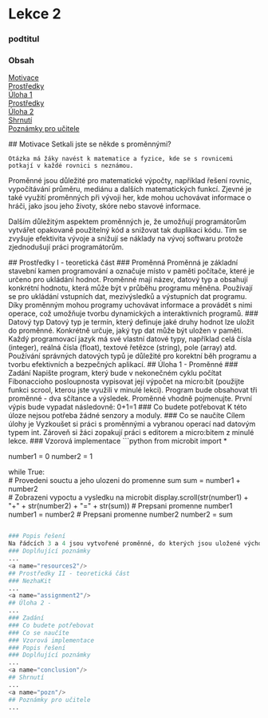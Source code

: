 # Lekce 2
### podtitul

### Obsah
[Motivace](#motivace)  
[Prostředky](#resources1)  
[Úloha 1](#assignment1)  
[Prostředky](#resources2)  
[Úloha 2](#assignment2)  
[Shrnutí](#conclusion)  
[Poznámky pro učitele](#pozn)  

<a name="motivace"/>
## Motivace
Setkali jste se někde s proměnnými?

	Otázka má žáky navést k matematice a fyzice, kde se s rovnicemi potkají v každé rovnici s neznámou. 
	
Proměnné jsou důležité pro matematické výpočty, například řešení rovnic, vypočítávání průměru, mediánu a dalších matematických funkcí. Zjevné je také využití proměnných při vývoji her, kde mohou uchovávat informace o hráči, jako jsou jeho životy, skóre nebo stavové informace.

Dalším důležitým aspektem proměnných je, že umožňují programátorům vytvářet opakovaně použitelný kód a snižovat tak duplikaci kódu. Tím se zvyšuje efektivita vývoje a snižují se náklady na vývoj softwaru protože zjednodušují práci programátorům.

<a name="resources1"/>
## Prostředky I - teoretická část
### Proměnná
Proměnná je základní stavební kamen programování a označuje místo v paměti počítače, které je určeno pro ukládání hodnot. Proměnné mají název, datový typ a obsahují konkrétní hodnotu, která může být v průběhu programu měněna. Používají se pro ukládání vstupních dat, mezivýsledků a výstupních dat programu. Díky proměnným mohou programy uchovávat informace a provádět s nimi operace, což umožňuje tvorbu dynamických a interaktivních programů.
### Datový typ
Datový typ je termín, který definuje jaké druhy hodnot lze uložit do proměnné. Konkrétně určuje, jaký typ dat může být uložen v paměti. Každý programovací jazyk má své vlastní datové typy, například celá čísla (integer), reálná čísla (float), textové řetězce (string), pole (array) atd. Používání správných datových typů je důležité pro korektní běh programu a tvorbu efektivních a bezpečných aplikací.

<a name="assignment1"/>
## Úloha 1 - Proměnné
### Zadání
Napište program, který bude v nekonečném cyklu počítat Fibonaccioho posloupnosta vypisovat její výpočet na micro:bit (použijte funkci scrool, kterou jste využili v minulé lekci). Program bude obsahovat tři proměnné - dva sčítance a výsledek. Proměnné vhodně pojmenujte. První výpis bude vypadat následovně: 0+1=1
### Co budete potřebovat
K této úloze nejsou potřeba žádné senzory a moduly.
### Co se naučíte
Cílem úlohy je Vyzkoušet si práci s proměnnými a vybranou operací nad datovým typem int. Zároveň si žáci zopakují práci s editorem a micro:bitem z minulé lekce.
### Vzorová implementace
```python
from microbit import * 

number1 = 0
number2 = 1   

while True:   
	# Provedeni souctu a jeho ulozeni do promenne sum
    sum = number1 + number2     
	# Zobrazeni vypoctu a vysledku na microbit
    display.scroll(str(number1) + "+" + str(number2) + "=" + str(sum))
	# Prepsani promenne number1
    number1 = number2
	# Prepsani promenne number2
    number2 = sum
```python

### Popis řešení
Na řádcích 3 a 4 jsou vytvořené proměnné, do kterých jsou uložené výchozí hodnoty Fibobacciho posloupnosti 0 a 1. Zbytek programu je obalený v nekonečném while cyklu. Na řádku 7 je do proměnné sum přiřazen součet dvou předchozích členů posloupnosti, které jsou uložené v proměnných number1 a number2. Metoda scroll zavolaná na objektu display postupně zobrazuje výpočet a výsledek na micro:bitu.
### Doplňující poznámky 
...
<a name="resources2"/>
## Prostředky II - teoretická část
### NezhaKit
...
<a name="assignment2"/>
## Úloha 2 - 
...
### Zadání
### Co budete potřebovat
### Co se naučíte
### Vzorová implementace
### Popis řešení
### Doplňující poznámky 
...
<a name="conclusion"/>
## Shrnutí
...
<a name="pozn"/>
## Poznámky pro učitele
...
